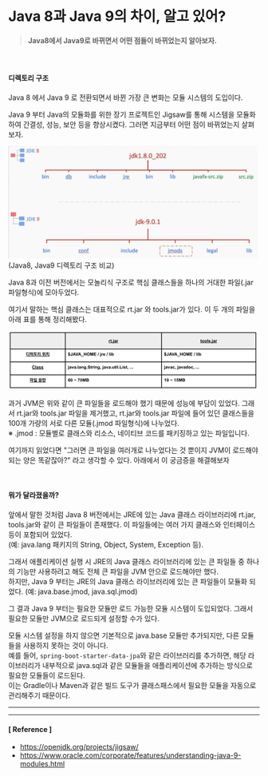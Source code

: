 # Java 8과 Java 9의 차이, 알고 있어?

> #### Java8에서 Java9로 바뀌면서 어떤 점들이 바뀌었는지 알아보자.

<br>

#### 디렉토리 구조

Java 8 에서 Java 9 로 전환되면서 바뀐 가장 큰 변화는 모듈 시스템의 도입이다.

Java 9 부터 Java의 모듈화를 위한 장기 프로젝트인 Jigsaw를 통해 시스템을 모듈화하여 간결성, 성능, 보안 등을 향상시켰다. 그러면 지금부터 어떤 점이 바뀌었는지 살펴보자.

<img src="../image/img_16.png" width="500px" height="auto"><br>(Java8, Java9 디렉토리 구조 비교)

Java 8과 이전 버전에서는 모놀리식 구조로 핵심 클래스들을 하나의 거대한 파일(.jar 파일형식)에 모아두었다.

여기서 말하는 핵심 클래스는 대표적으로 rt.jar 와 tools.jar가 있다. 이 두 개의 파일을 아래 표를 통해 정리해봤다.

<img src="../image/img_17.png" width="500px" height="auto">

과거 JVM은 위와 같이 큰 파일들을 로드해야 했기 때문에 성능에 부담이 있었다. 그래서 rt.jar와 tools.jar 파일을 제거했고, rt.jar와 tools.jar 파일에 들어 있던 클래스들을 100개 가량의 서로 다른 모듈(.jmod 파일형식)에 나누었다.<br>
※ .jmod : 모듈별로 클래스와 리소스, 네이티브 코드를 패키징하고 있는 파일입니다.


여기까지 읽었다면 "그러면 큰 파일을 여러개로 나누었다는 것 뿐이지 JVM이 로드해야 되는 양은 똑같잖아?" 라고 생각할 수 있다. 아래에서 이 궁금증을 해결해보자

<br>

#### 뭐가 달라졌을까?

앞에서 말한 것처럼 Java 8 버전에서는 JRE에 있는 Java 클래스 라이브러리에 rt.jar, tools.jar와 같이 큰 파일들이 존재했다.
이 파일들에는 여러 가지 클래스와 인터페이스 등이 포함되어 있었다.<br>
(예: java.lang 패키지의 String, Object, System, Exception 등).

그래서 애플리케이션 실행 시 JRE의 Java 클래스 라이브러리에 있는 큰 파일들 중 하나의 기능만 사용하려고 해도 전체 큰 파일을 JVM 안으로 로드해야만 했다.<br>
하지만, Java 9 부터는 JRE의 Java 클래스 라이브러리에 있는 큰 파일들이 모듈화 되었다.
(예: java.base.jmod, java.sql.jmod)

그 결과 Java 9 부터는 필요한 모듈만 로드 가능한 모듈 시스템이 도입되었다. 그래서 필요한 모듈만 JVM으로 로드되게 설정할 수가 있다.

모듈 시스템 설정을 하지 않으면 기본적으로 java.base 모듈만 추가되지만, 다른 모듈들을 사용하지 못하는 것이 아니다.<br>
예를 들어, `spring-boot-starter-data-jpa`와 같은 라이브러리를 추가하면, 해당 라이브러리가 내부적으로 java.sql과 같은 모듈들을 애플리케이션에 추가하는 방식으로 필요한 모듈들이 로드된다.<br>
이는 Gradle이나 Maven과 같은 빌드 도구가 클래스패스에서 필요한 모듈을 자동으로 관리해주기 때문이다.

---
---

#### [ Reference ]
- https://openjdk.org/projects/jigsaw/
- https://www.oracle.com/corporate/features/understanding-java-9-modules.html